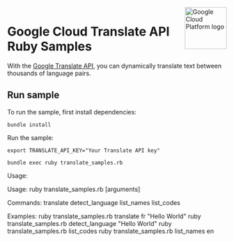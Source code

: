 <img src="https://avatars2.githubusercontent.com/u/2810941?v=3&s=96" alt="Google Cloud Platform logo" title="Google Cloud Platform" align="right" height="96" width="96"/>

# Google Cloud Translate API Ruby Samples


With the [Google Translate API][translate_docs], you can dynamically translate
text between thousands of language pairs.

[translate_docs]: https://cloud.google.com/translate/docs/

## Run sample

To run the sample, first install dependencies:

    bundle install

Run the sample:

    export TRANSLATE_API_KEY="Your Translate API key"

    bundle exec ruby translate_samples.rb

Usage:

  Usage: ruby translate_samples.rb <command> [arguments]

  Commands:
    translate       <desired-language-code> <text>
    detect_language <text>
    list_names      <language-code-for-display>
    list_codes

  Examples:
    ruby translate_samples.rb translate fr "Hello World"
    ruby translate_samples.rb detect_language "Hello World"
    ruby translate_samples.rb list_codes
    ruby translate_samples.rb list_names en
